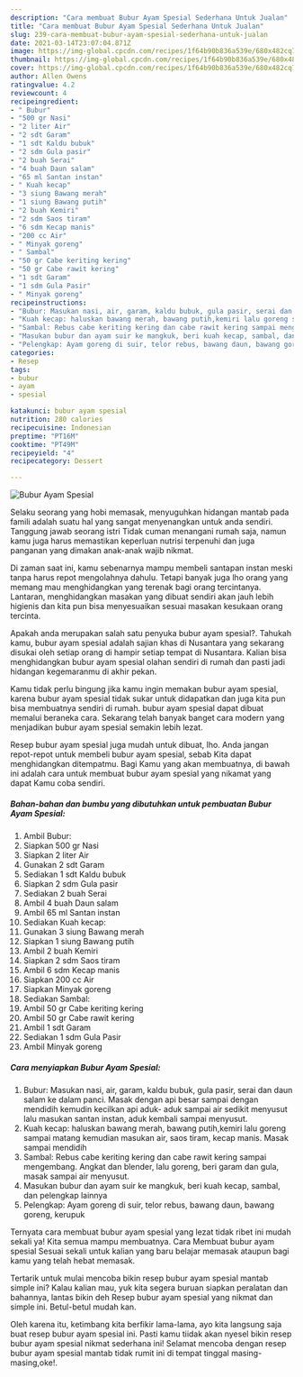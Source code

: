 ```yaml
---
description: "Cara membuat Bubur Ayam Spesial Sederhana Untuk Jualan"
title: "Cara membuat Bubur Ayam Spesial Sederhana Untuk Jualan"
slug: 239-cara-membuat-bubur-ayam-spesial-sederhana-untuk-jualan
date: 2021-03-14T23:07:04.871Z
image: https://img-global.cpcdn.com/recipes/1f64b90b836a539e/680x482cq70/bubur-ayam-spesial-foto-resep-utama.jpg
thumbnail: https://img-global.cpcdn.com/recipes/1f64b90b836a539e/680x482cq70/bubur-ayam-spesial-foto-resep-utama.jpg
cover: https://img-global.cpcdn.com/recipes/1f64b90b836a539e/680x482cq70/bubur-ayam-spesial-foto-resep-utama.jpg
author: Allen Owens
ratingvalue: 4.2
reviewcount: 4
recipeingredient:
- " Bubur"
- "500 gr Nasi"
- "2 liter Air"
- "2 sdt Garam"
- "1 sdt Kaldu bubuk"
- "2 sdm Gula pasir"
- "2 buah Serai"
- "4 buah Daun salam"
- "65 ml Santan instan"
- " Kuah kecap"
- "3 siung Bawang merah"
- "1 siung Bawang putih"
- "2 buah Kemiri"
- "2 sdm Saos tiram"
- "6 sdm Kecap manis"
- "200 cc Air"
- " Minyak goreng"
- " Sambal"
- "50 gr Cabe keriting kering"
- "50 gr Cabe rawit kering"
- "1 sdt Garam"
- "1 sdm Gula Pasir"
- " Minyak goreng"
recipeinstructions:
- "Bubur: Masukan nasi, air, garam, kaldu bubuk, gula pasir, serai dan daun salam ke dalam panci. Masak dengan api besar sampai dengan mendidih kemudin kecilkan api aduk- aduk sampai air sedikit menyusut lalu masukan santan instan, aduk kembali sampai menyusut."
- "Kuah kecap: haluskan bawang merah, bawang putih,kemiri lalu goreng sampai matang kemudian masukan air, saos tiram, kecap manis. Masak sampai mendidih"
- "Sambal: Rebus cabe keriting kering dan cabe rawit kering sampai mengembang. Angkat dan blender, lalu goreng, beri garam dan gula, masak sampai air menyusut."
- "Masukan bubur dan ayam suir ke mangkuk, beri kuah kecap, sambal, dan pelengkap lainnya"
- "Pelengkap: Ayam goreng di suir, telor rebus, bawang daun, bawang goreng, kerupuk"
categories:
- Resep
tags:
- bubur
- ayam
- spesial

katakunci: bubur ayam spesial 
nutrition: 280 calories
recipecuisine: Indonesian
preptime: "PT16M"
cooktime: "PT49M"
recipeyield: "4"
recipecategory: Dessert

---
```



![Bubur Ayam Spesial](https://img-global.cpcdn.com/recipes/1f64b90b836a539e/680x482cq70/bubur-ayam-spesial-foto-resep-utama.jpg)

Selaku seorang yang hobi memasak, menyuguhkan hidangan mantab pada famili adalah suatu hal yang sangat menyenangkan untuk anda sendiri. Tanggung jawab seorang istri Tidak cuman menangani rumah saja, namun kamu juga harus memastikan keperluan nutrisi terpenuhi dan juga panganan yang dimakan anak-anak wajib nikmat.

Di zaman  saat ini, kamu sebenarnya mampu membeli santapan instan meski tanpa harus repot mengolahnya dahulu. Tetapi banyak juga lho orang yang memang mau menghidangkan yang terenak bagi orang tercintanya. Lantaran, menghidangkan masakan yang dibuat sendiri akan jauh lebih higienis dan kita pun bisa menyesuaikan sesuai masakan kesukaan orang tercinta. 



Apakah anda merupakan salah satu penyuka bubur ayam spesial?. Tahukah kamu, bubur ayam spesial adalah sajian khas di Nusantara yang sekarang disukai oleh setiap orang di hampir setiap tempat di Nusantara. Kalian bisa menghidangkan bubur ayam spesial olahan sendiri di rumah dan pasti jadi hidangan kegemaranmu di akhir pekan.

Kamu tidak perlu bingung jika kamu ingin memakan bubur ayam spesial, karena bubur ayam spesial tidak sukar untuk didapatkan dan juga kita pun bisa membuatnya sendiri di rumah. bubur ayam spesial dapat dibuat memalui beraneka cara. Sekarang telah banyak banget cara modern yang menjadikan bubur ayam spesial semakin lebih lezat.

Resep bubur ayam spesial juga mudah untuk dibuat, lho. Anda jangan repot-repot untuk membeli bubur ayam spesial, sebab Kita dapat menghidangkan ditempatmu. Bagi Kamu yang akan membuatnya, di bawah ini adalah cara untuk membuat bubur ayam spesial yang nikamat yang dapat Kamu coba sendiri.

<!--inarticleads1-->

##### Bahan-bahan dan bumbu yang dibutuhkan untuk pembuatan Bubur Ayam Spesial:

1. Ambil  Bubur:
1. Siapkan 500 gr Nasi
1. Siapkan 2 liter Air
1. Gunakan 2 sdt Garam
1. Sediakan 1 sdt Kaldu bubuk
1. Siapkan 2 sdm Gula pasir
1. Sediakan 2 buah Serai
1. Ambil 4 buah Daun salam
1. Ambil 65 ml Santan instan
1. Sediakan  Kuah kecap:
1. Gunakan 3 siung Bawang merah
1. Siapkan 1 siung Bawang putih
1. Ambil 2 buah Kemiri
1. Siapkan 2 sdm Saos tiram
1. Ambil 6 sdm Kecap manis
1. Siapkan 200 cc Air
1. Siapkan  Minyak goreng
1. Sediakan  Sambal:
1. Ambil 50 gr Cabe keriting kering
1. Ambil 50 gr Cabe rawit kering
1. Ambil 1 sdt Garam
1. Sediakan 1 sdm Gula Pasir
1. Ambil  Minyak goreng




<!--inarticleads2-->

##### Cara menyiapkan Bubur Ayam Spesial:

1. Bubur: Masukan nasi, air, garam, kaldu bubuk, gula pasir, serai dan daun salam ke dalam panci. Masak dengan api besar sampai dengan mendidih kemudin kecilkan api aduk- aduk sampai air sedikit menyusut lalu masukan santan instan, aduk kembali sampai menyusut.
1. Kuah kecap: haluskan bawang merah, bawang putih,kemiri lalu goreng sampai matang kemudian masukan air, saos tiram, kecap manis. Masak sampai mendidih
1. Sambal: Rebus cabe keriting kering dan cabe rawit kering sampai mengembang. Angkat dan blender, lalu goreng, beri garam dan gula, masak sampai air menyusut.
1. Masukan bubur dan ayam suir ke mangkuk, beri kuah kecap, sambal, dan pelengkap lainnya
1. Pelengkap: Ayam goreng di suir, telor rebus, bawang daun, bawang goreng, kerupuk




Ternyata cara membuat bubur ayam spesial yang lezat tidak ribet ini mudah sekali ya! Kita semua mampu membuatnya. Cara Membuat bubur ayam spesial Sesuai sekali untuk kalian yang baru belajar memasak ataupun bagi kamu yang telah hebat memasak.

Tertarik untuk mulai mencoba bikin resep bubur ayam spesial mantab simple ini? Kalau kalian mau, yuk kita segera buruan siapkan peralatan dan bahannya, lantas bikin deh Resep bubur ayam spesial yang nikmat dan simple ini. Betul-betul mudah kan. 

Oleh karena itu, ketimbang kita berfikir lama-lama, ayo kita langsung saja buat resep bubur ayam spesial ini. Pasti kamu tiidak akan nyesel bikin resep bubur ayam spesial nikmat sederhana ini! Selamat mencoba dengan resep bubur ayam spesial mantab tidak rumit ini di tempat tinggal masing-masing,oke!.

